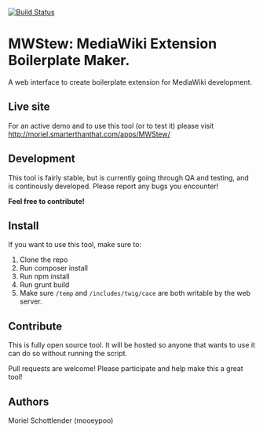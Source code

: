 [![Build Status](https://travis-ci.org/mooeypoo/MWStew.svg?branch=master)](https://travis-ci.org/mooeypoo/MWStew)

# MWStew: MediaWiki Extension Boilerplate Maker.

A web interface to create boilerplate extension for MediaWiki development.

## Live site
For an active demo and to use this tool (or to test it) please visit
http://moriel.smarterthanthat.com/apps/MWStew/

## Development
This tool is fairly stable, but is currently going through QA and testing, and is continously developed. Please report any bugs you encounter!

**Feel free to contribute!**

## Install
If you want to use this tool, make sure to:

1. Clone the repo
2. Run composer install
3. Run npm install
4. Run grunt build
5. Make sure `/temp` and `/includes/twig/cace` are both writable by the web server.

## Contribute
This is fully open source tool. It will be hosted so anyone that wants to use it can do so without running the script.

Pull requests are welcome! Please participate and help make this a great tool!

## Authors
Moriel Schottlender (mooeypoo)
